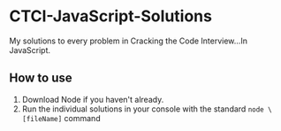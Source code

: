 # CTCI-JavaScript-Solutions
My solutions to every problem in Cracking the Code Interview...In JavaScript.

## How to use
1. Download Node if you haven't already.
2. Run the individual solutions in your console with the standard `node \[fileName]` command
